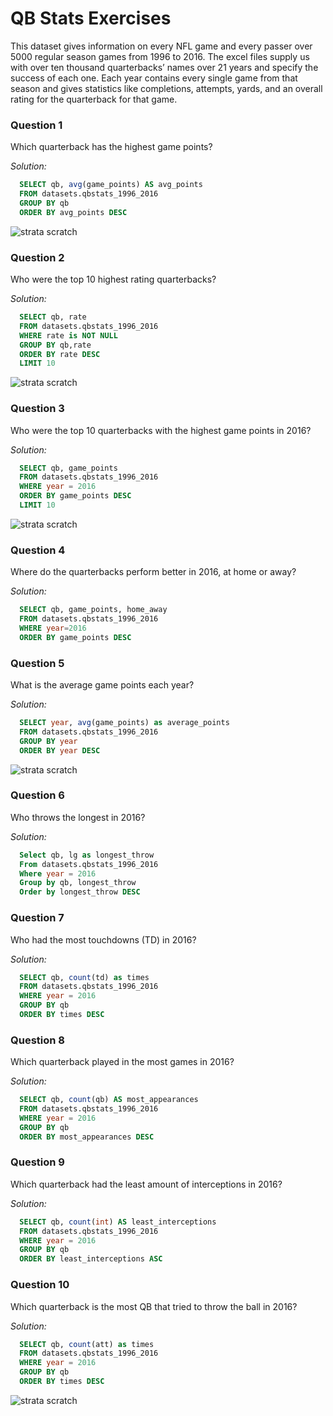 # QB Stats Exercises

This dataset gives information on every NFL game and every passer over 5000 regular season games from 1996 to 2016. 
The excel files supply us with over ten thousand quarterbacks’ names over 21 years and specify the success of each one. 
Each year contains every single game from that season and gives statistics like completions, attempts, yards, and an overall 
rating for the quarterback for that game.

### Question 1
Which quarterback has the highest game points?

*Solution:*
```sql
  SELECT qb, avg(game_points) AS avg_points
  FROM datasets.qbstats_1996_2016
  GROUP BY qb
  ORDER BY avg_points DESC
```
![strata scratch](assets/qbstats-q1.png)

### Question 2
Who were the top 10 highest rating quarterbacks?

*Solution:*
```sql  
  SELECT qb, rate
  FROM datasets.qbstats_1996_2016
  WHERE rate is NOT NULL
  GROUP BY qb,rate
  ORDER BY rate DESC
  LIMIT 10
```
![strata scratch](assets/qbstats-q2.png)

### Question 3
Who were the top 10 quarterbacks with the highest game points in 2016?

*Solution:*
```sql
  SELECT qb, game_points
  FROM datasets.qbstats_1996_2016
  WHERE year = 2016
  ORDER BY game_points DESC
  LIMIT 10
```
![strata scratch](assets/qbstats-q3.png)

### Question 4
Where do the quarterbacks perform better in 2016, at home or away?

*Solution:*
```sql
  SELECT qb, game_points, home_away
  FROM datasets.qbstats_1996_2016
  WHERE year=2016
  ORDER BY game_points DESC
```

### Question 5
What is the average game points each year?

*Solution:*
```sql
  SELECT year, avg(game_points) as average_points
  FROM datasets.qbstats_1996_2016
  GROUP BY year
  ORDER BY year DESC
```
![strata scratch](assets/qbstats-q5.png)

### Question 6
Who throws the longest in 2016?

*Solution:*
```sql
  Select qb, lg as longest_throw
  From datasets.qbstats_1996_2016
  Where year = 2016
  Group by qb, longest_throw
  Order by longest_throw DESC
```

### Question 7
Who had the most touchdowns (TD) in 2016?

*Solution:*
```sql
  SELECT qb, count(td) as times
  FROM datasets.qbstats_1996_2016
  WHERE year = 2016
  GROUP BY qb
  ORDER BY times DESC
```

### Question 8
Which quarterback played in the most games in 2016?

*Solution:*
```sql
  SELECT qb, count(qb) AS most_appearances
  FROM datasets.qbstats_1996_2016
  WHERE year = 2016 
  GROUP BY qb
  ORDER BY most_appearances DESC
```

### Question 9
Which quarterback had the least amount of interceptions in 2016?

*Solution:*
```sql
  SELECT qb, count(int) AS least_interceptions
  FROM datasets.qbstats_1996_2016
  WHERE year = 2016
  GROUP BY qb
  ORDER BY least_interceptions ASC
```

### Question 10
Which quarterback is the most QB that tried to throw the ball in 2016?

*Solution:*
```sql
  SELECT qb, count(att) as times
  FROM datasets.qbstats_1996_2016
  WHERE year = 2016
  GROUP BY qb
  ORDER BY times DESC
```
![strata scratch](assets/qbstats-q10.png)
